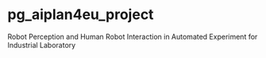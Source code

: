 # pg_aiplan4eu_project
Robot Perception and Human Robot Interaction in Automated Experiment for Industrial Laboratory
